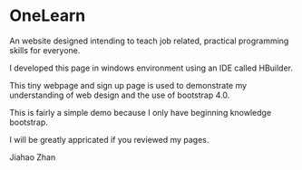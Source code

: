 # OneLearn
An website designed intending to teach job related, practical programming skills for everyone.

I developed this page in windows environment using an IDE called HBuilder.

This tiny webpage and sign up page is used to demonstrate my understanding of web design and the use of bootstrap 4.0.

This is fairly a simple demo because I only have beginning knowledge bootstrap.

I will be greatly appricated if you reviewed my pages. 

Jiahao Zhan
